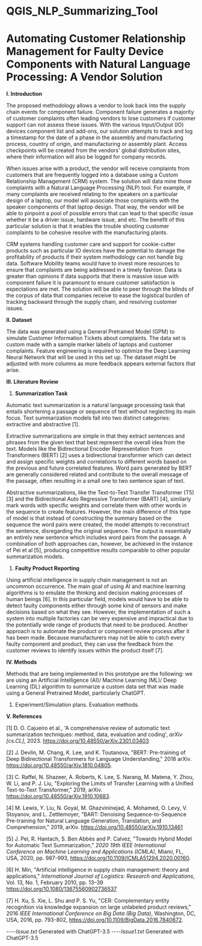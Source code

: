 # QGIS_NLP_Summarizing_Tool

# Automating Customer Relationship Management for Faulty Device Components with Natural Language Processing: A Vendor Solution


**I. Introduction**

The proposed methodology allows a vendor to look back into the supply chain events for component failure. Component failure generates a majority of customer complaints often leading vendors to lose customers if customer support can not assess these issues. With the various Input/Output (IO) devices component list and add-ons, our solution attempts to track and log a timestamp for the date of a phase in the assembly and manufacturing process, country of origin, and manufacturing or assembly plant. Access checkpoints will be created from the vendors' global distribution sites, where their information will also be logged for company records.

When issues arise with a product, the vendor will receive complaints from customers that are frequently logged into a database using a Custom Relationship Management (CRM) system. The solution will data mine those complaints with a Natural Language Processing (NLP) tool. For example, if many complaints are received relating to the speakers on a particular design of a laptop, our model will associate those complaints with the speaker components of that laptop design. That way, the vendor will be able to pinpoint a pool of possible errors that can lead to that specific issue whether it be a driver issue, hardware issue, and etc. The benefit of this particular solution is that it enables the trouble shooting customer complaints to be cohesive resolve with the manufacturing plants.

CRM systems handling customer care and support for cookie-cutter products such as particular IO devices have the potential to damage the profitability of products if their system methodology can not handle big data. Software Mobility teams would have to invest more resources to ensure that complaints are being addressed in a timely fashion. Data is greater than opinions if data supports that there is massive issue with component failure it is paramount to ensure customer satisfaction is expectations are met. The solution will be able to peer through the blinds of the corpus of data that companies receive to ease the logistical burden of tracking backward through the supply chain, and resolving customer issues.

**II. Dataset**

The data was generated using a General Pretrained Model (GPM) to simulate Customer Information Tickets about complaints. The data set is custom made with a sample marker labels of laptops and customer complaints. Feature engineering is required to optimize the Deep Learning Neural Network that will be used in this set up. The dataset might be adjusted with more columns as more feedback appears external factors that arise.

**III. Literature Review**

1. **Summarization Task**

Automatic text summarization is a natural language processing task that entails shortening a passage or sequence of text without neglecting its main focus. Text summarization models fall into two distinct categories: extractive and abstractive [1].

Extractive summarizations are simple in that they extract sentences and phrases from the given text that best represent the overall idea from the text. Models like the Bidirectional Encoder Representation from Transformers (BERT) [2] uses a bidirectional transformer which can detect and assign specific weights and correlations to different words based on the previous and future correlated features. Word pairs generated by BERT are generally considered related and contribute to the overall message of the passage, often resulting in a small one to two sentence span of text.

Abstractive summarizations, like the Text-to-Text Transfer Transformer (T5) [3] and the Bidirectional Auto Regressive Transformer (BART) [4], similarly mark words with specific weights and correlate them with other words in the sequence to create features. However, the main difference of this type of model is that instead of constructing the summary based on the sequence the word pairs were created, the model attempts to reconstruct the sentence, disregarding the original sequence. The output is essentially an entirely new sentence which includes word pairs from the passage. A combination of both approaches can, however, be achieved in the instance of Pei et al [5], producing competitive results comparable to other popular summarization models.

1. **Faulty Product Reporting**

Using artificial intelligence in supply chain management is not an uncommon occurrence. The main goal of using AI and machine learning algorithms is to emulate the thinking and decision making processes of human beings [6]. In this particular field, models would have to be able to detect faulty components either through some kind of sensors and make decisions based on what they see. However, the implementation of such a system into multiple factories can be very expensive and impractical due to the potentially wide range of products that need to be produced. Another approach is to automate the product or component review process after it has been made. Because manufacturers may not be able to catch every faulty component and product, they can use the feedback from the customer reviews to identify issues within the product itself [7].

**IV. Methods**

Methods that are being implemented in this prototype are the following: we are using an Artificial Intelligence (AI)/ Machine Learning (ML)/ Deep Learning (DL) algorithm to summarize a custom data set that was made using a General Pretrained Model, particularly ChatGPT.

1. Experiment/Simulation plans. Evaluation methods.

**V. References**

[1] D. O. Cajueiro et al., 'A comprehensive review of automatic text summarization techniques: method, data, evaluation and coding', _arXiv [cs.CL]_, 2023. https://doi.org/10.48550/arXiv.2301.03403

[2] J. Devlin, M. Chang, K. Lee, and K. Toutanova, "BERT: Pre-training of Deep Bidirectional Transformers for Language Understanding," 2018 arXiv. https://doi.org/10.48550/arXiv.1810.04805.

[3] C. Raffel, N. Shazeer, A. Roberts, K. Lee, S. Narang, M. Matena, Y. Zhou, W. Li, and P. J. Liu, "Exploring the Limits of Transfer Learning with a Unified Text-to-Text Transformer," 2019, arXiv. https://doi.org/10.48550/arXiv.1910.10683.

[4] M. Lewis, Y. Liu, N. Goyal, M. Ghazvininejad, A. Mohamed, O. Levy, V. Stoyanov, and L. Zettlemoyer, "BART: Denoising Sequence-to-Sequence Pre-training for Natural Language Generation, Translation, and Comprehension," 2019, arXiv. https://doi.org/10.48550/arXiv.1910.13461

[5] J. Pei, R. Hantach, S. Ben Abbès and P. Calvez, "Towards Hybrid Model for Automatic Text Summarization," _2020 19th IEEE International Conference on Machine Learning and Applications (ICMLA)_, Miami, FL, USA, 2020, pp. 987-993, https://doi.org/10.1109/ICMLA51294.2020.00160.

[6] H. Min, "Artificial intelligence in supply chain management: theory and applications," _International Journal of Logistics: Research and Applications_, Vol. 13, No. 1, February 2010, pp. 13–39 https://doi.org/10.1080/13675560902736537

[7] H. Xu, S. Xie, L. Shu and P. S. Yu, "CER: Complementary entity recognition via knowledge expansion on large unlabeled product reviews," 2016 _IEEE International Conference on Big Data (Big Data)_, Washington, DC, USA, 2016, pp. 793-802, https://doi.org/10.1109/BigData.2016.7840672.

----*Issue.txt* Generated with ChatGPT-3.5
----*Issue1.txt* Generated with ChatGPT-3.5
